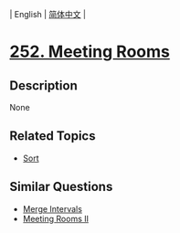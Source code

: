 
| English | [简体中文](README.md) |

# [252. Meeting Rooms](https://leetcode-cn.com/problems/meeting-rooms/)

## Description

None

## Related Topics

- [Sort](https://leetcode-cn.com/tag/sort)

## Similar Questions

- [Merge Intervals](../merge-intervals/README_EN.md)
- [Meeting Rooms II](../meeting-rooms-ii/README_EN.md)
